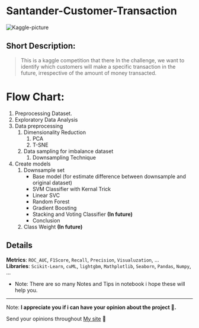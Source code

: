 # Santander-Customer-Transaction
![Kaggle-picture](https://github.com/mrpintime/Santander-Customer-Transaction/assets/120576828/f7e0a43b-b291-4935-b272-0bdaa5e9b6b5)

## Short Description:  
> This is a kaggle competition that there In the challenge, we want to identify which customers will make a specific transaction in the future, irrespective of the amount of money transacted.

# Flow Chart:

1. Preprocessing Dataset.
2. Exploratory Data Analysis
3. Data preprocessing
   1. Dimensionality Reduction
      1. PCA
      2. T-SNE
   2. Data sampling for imbalance dataset
      1. Downsampling Technique
4. Create models
   1. Downsample set
      - Base model (for estimate difference between downsample and original dataset)
      - SVM Classifier with Kernal Trick
      - Linear SVC
      - Random Forest
      - Gradient Boosting
      - Stacking and Voting Classifier **(In future)**
      - Conclusion
   2. Class Weight
      **(In future)**

## Details  
**Metrics**: `ROC_AUC`, `F1Score`, `Recall`, `Precision`, `Visualuzation`, ...  
**Libraries**: `Scikit-Learn`, `cuML`, `lightgbm`, `Mathplotlib`, `Seaborn`, `Pandas`, `Numpy`, ...  

- Note: There are so many Notes and Tips in notebook i hope these will help you.


---

Note: **I appreciate you if i can have your opinion about the project 🍾.**  

Send your opinions throughout [My site]('moeinz.pro') :love_letter:
